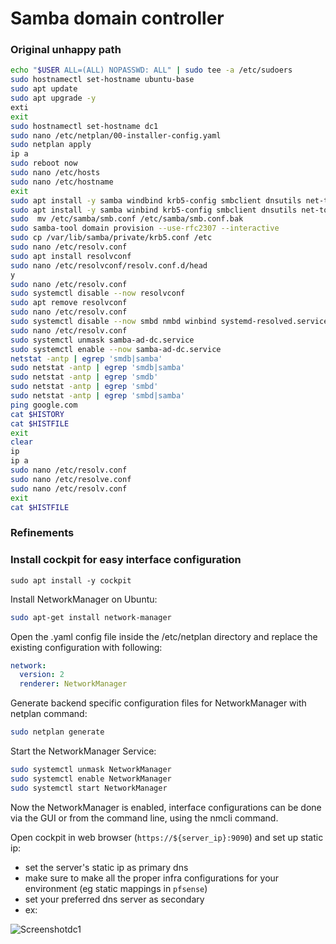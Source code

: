 
# Samba domain controller

### Original unhappy path

```bash
echo "$USER ALL=(ALL) NOPASSWD: ALL" | sudo tee -a /etc/sudoers
sudo hostnamectl set-hostname ubuntu-base
sudo apt update
sudo apt upgrade -y
exti
exit
sudo hostnamectl set-hostname dc1
sudo nano /etc/netplan/00-installer-config.yaml
sudo netplan apply
ip a
sudo reboot now
sudo nano /etc/hosts
sudo nano /etc/hostname
exit
sudo apt install -y samba windbind krb5-config smbclient dnsutils net-tools
sudo apt install -y samba winbind krb5-config smbclient dnsutils net-tools
sudo  mv /etc/samba/smb.conf /etc/samba/smb.conf.bak
sudo samba-tool domain provision --use-rfc2307 --interactive
sudo cp /var/lib/samba/private/krb5.conf /etc
sudo nano /etc/resolv.conf
sudo apt install resolvconf
sudo nano /etc/resolvconf/resolv.conf.d/head
y
sudo nano /etc/resolv.conf
sudo systemctl disable --now resolvconf
sudo apt remove resolvconf
sudo nano /etc/resolv.conf
sudo systemctl disable --now smbd nmbd winbind systemd-resolved.service
sudo nano /etc/resolv.conf
sudo systemctl unmask samba-ad-dc.service
sudo systemctl enable --now samba-ad-dc.service
netstat -antp | egrep 'smdb|samba'
sudo netstat -antp | egrep 'smdb|samba'
sudo netstat -antp | egrep 'smdb'
sudo netstat -antp | egrep 'smbd'
sudo netstat -antp | egrep 'smbd|samba'
ping google.com
cat $HISTORY
cat $HISTFILE
exit
clear
ip 
ip a
sudo nano /etc/resolv.conf
sudo nano /etc/resolve.conf
sudo nano /etc/resolv.conf
exit
cat $HISTFILE
```

### Refinements

### Install cockpit for easy interface configuration

```
sudo apt install -y cockpit
```

Install NetworkManager on Ubuntu:
```bash
sudo apt-get install network-manager
```

Open the .yaml config file inside the /etc/netplan directory and replace the existing configuration with following:
```yaml
network:
  version: 2
  renderer: NetworkManager
  ```
  
Generate backend specific configuration files for NetworkManager with netplan command:

```bash
sudo netplan generate
```
Start the NetworkManager Service:

```bash
sudo systemctl unmask NetworkManager
sudo systemctl enable NetworkManager
sudo systemctl start NetworkManager
```
Now the NetworkManager is enabled, interface configurations can be done via the GUI or from the command line, using the nmcli command.

Open cockpit in web browser (`https://${server_ip}:9090`) and set up static ip:

- set the server's static ip as primary dns
- make sure to make all the proper infra configurations for your environment (eg static mappings in `pfsense`)
- set your preferred dns server as secondary 
- ex:

![Screenshotdc1](https://user-images.githubusercontent.com/47095624/195656686-1381983f-0963-4414-aa1d-a12925a0db14.png)


